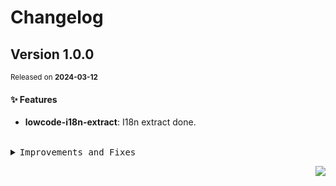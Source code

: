 <a name="readme-top"></a>

# Changelog

## Version 1.0.0

<sup>Released on **2024-03-12**</sup>

#### ✨ Features

- **lowcode-i18n-extract**: I18n extract done.

<br/>

<details>
<summary><kbd>Improvements and Fixes</kbd></summary>

#### What's improved

- **lowcode-i18n-extract**: I18n extract done ([0293f26](https://github.com/yuntijs/lowcode-tools/commit/0293f26))

</details>

<div align="right">

[![](https://img.shields.io/badge/-BACK_TO_TOP-151515?style=flat-square)](#readme-top)

</div>
